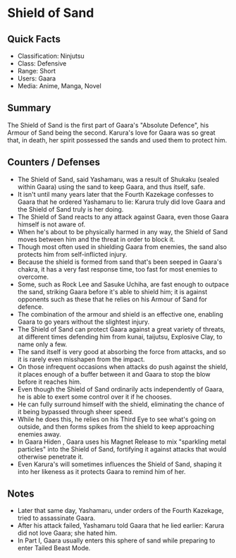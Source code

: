 # Shield of Sand

## Quick Facts
- Classification: Ninjutsu
- Class: Defensive
- Range: Short
- Users: Gaara
- Media: Anime, Manga, Novel

## Summary
The Shield of Sand is the first part of Gaara's "Absolute Defence", his Armour of Sand being the second. Karura's love for Gaara was so great that, in death, her spirit possessed the sands and used them to protect him.

## Counters / Defenses
- The Shield of Sand, said Yashamaru, was a result of Shukaku (sealed within Gaara) using the sand to keep Gaara, and thus itself, safe.
- It isn't until many years later that the Fourth Kazekage confesses to Gaara that he ordered Yashamaru to lie: Karura truly did love Gaara and the Shield of Sand truly is her doing.
- The Shield of Sand reacts to any attack against Gaara, even those Gaara himself is not aware of.
- When he's about to be physically harmed in any way, the Shield of Sand moves between him and the threat in order to block it.
- Though most often used in shielding Gaara from enemies, the sand also protects him from self-inflicted injury.
- Because the shield is formed from sand that's been seeped in Gaara's chakra, it has a very fast response time, too fast for most enemies to overcome.
- Some, such as Rock Lee and Sasuke Uchiha, are fast enough to outpace the sand, striking Gaara before it's able to shield him; it is against opponents such as these that he relies on his Armour of Sand for defence.
- The combination of the armour and shield is an effective one, enabling Gaara to go years without the slightest injury.
- The Shield of Sand can protect Gaara against a great variety of threats, at different times defending him from kunai, taijutsu, Explosive Clay, to name only a few.
- The sand itself is very good at absorbing the force from attacks, and so it is rarely even misshapen from the impact.
- On those infrequent occasions when attacks do push against the shield, it places enough of a buffer between it and Gaara to stop the blow before it reaches him.
- Even though the Shield of Sand ordinarily acts independently of Gaara, he is able to exert some control over it if he chooses.
- He can fully surround himself with the shield, eliminating the chance of it being bypassed through sheer speed.
- While he does this, he relies on his Third Eye to see what's going on outside, and then forms spikes from the shield to keep approaching enemies away.
- In Gaara Hiden , Gaara uses his Magnet Release to mix "sparkling metal particles" into the Shield of Sand, fortifying it against attacks that would otherwise penetrate it.
- Even Karura's will sometimes influences the Shield of Sand, shaping it into her likeness as it protects Gaara to remind him of her.

## Notes
- Later that same day, Yashamaru, under orders of the Fourth Kazekage, tried to assassinate Gaara.
- After his attack failed, Yashamaru told Gaara that he lied earlier: Karura did not love Gaara; she hated him.
- In Part I, Gaara usually enters this sphere of sand while preparing to enter Tailed Beast Mode.
